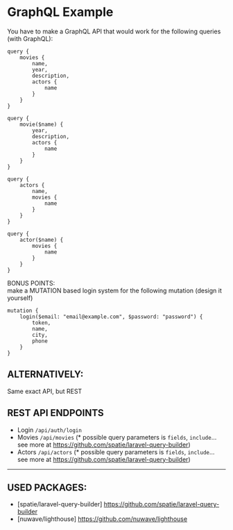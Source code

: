 # GraphQL Example

You have to make a GraphQL API that would work for the following queries (with GraphQL):

```
query {
    movies {
        name,
        year,
        description,
        actors {
            name
        }
    }
}
```

```
query {
    movie($name) {
        year,
        description,
        actors {
            name
        }
    }
}
```

```
query {
    actors {
        name,
        movies {
            name
        }
    }
}
```

```
query {
    actor($name) {
        movies {
            name
        }
    }
}
```

BONUS POINTS:  
make a MUTATION based login system for the following mutation (design it yourself)

```
mutation {
    login($email: "email@example.com", $password: "password") {
        token,
        name,
        city,
        phone
    }
}
```

## ALTERNATIVELY:

Same exact API, but REST

## REST API ENDPOINTS
- Login `/api/auth/login`
- Movies `/api/movies` (* possible query parameters is `fields`, `include`... see more at https://github.com/spatie/laravel-query-builder)
- Actors `/api/actors` (* possible query parameters is `fields`, `include`... see more at https://github.com/spatie/laravel-query-builder)

________________________
## USED PACKAGES:
- [spatie/laravel-query-builder] https://github.com/spatie/laravel-query-builder
- [nuwave/lighthouse] https://github.com/nuwave/lighthouse
